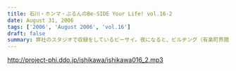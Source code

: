 ```yaml
---
title: 石川・ホンマ・ぶるんのBe-SIDE Your Life! vol.16-2
date: August 31, 2006
tags: ['2006', 'August 2006', 'vol.16']
draft: false
summary: 弊社のスタジオで収録をしているビーサイ。夜になると、ビルヂング（有楽町界隈のビルはこのような発音が多い）の空調が落とされるため非常に暑くなるは言わずもがな。水分補給の重要なこの季節、ぶるんサンは弊社の無料ドリンク（主に粗茶）を多量に飲み、その卓越したしゃべりに磨きをかけていることを覚えていてほしい。NAMAE
---
```


http://project-phi.ddo.jp/ishikawa/ishikawa016_2.mp3